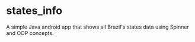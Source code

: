 # states_info
A simple Java android app that shows all Brazil's states data using Spinner and OOP concepts. 
